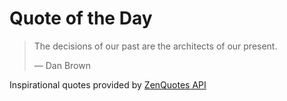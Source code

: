 # Quote of the Day

<!-- QUOTE_START -->
> The decisions of our past are the architects of our present.
>
> — Dan Brown

Inspirational quotes provided by <a href="https://zenquotes.io/" target="_blank">ZenQuotes API</a>
<!-- QUOTE_END -->